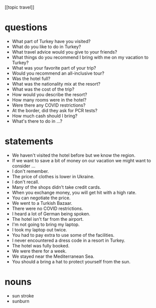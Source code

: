 [[topic travel]]
# questions
- What part of Turkey have you visited?
- What do you like to do in Turkey?
- What travel advice would you give to your friends?
- What things do you recommend I bring with me on my vacation to Turkey?
- What was your favorite part of your trip?
- Would you recommend an all-inclusive tour?
- Was the hotel full?
- What was the nationality mix at the resort?
- What was the cost of the trip?
- How would you describe the resort?
- How many rooms were in the hotel?
- Were there any COVID restrictions?
- At the border, did they ask for PCR tests?
- How much cash should I bring?
- What's there to do in ...?


# statements

- We haven't visited the hotel before but we know the region.
- If we want to save a bit of money on our vacation we might want to consider ...
- I don't remember.
- The price of clothes is lower in Ukraine.
- I don't recall.
- Many of the shops didn't take credit cards.
- When you exchange money, you will get hit with a high rate.
- You can negotiate the price.
- We went to a Turkish Bazaar.
- There were no COVID restrictions.
- I heard a lot of German being spoken.
- The hotel isn't far from the airport.
- I'm not going to bring my laptop.
- I took my laptop out twice.
- You had to pay extra to use some of the facilities.
- I never encountered a dress code in a resort in Turkey.
- The hotel was fully booked.
- We were there for a week.
- We stayed near the Mediterranean Sea.
- You should a bring a hat to protect yourself from the sun.


# nouns
- sun stroke
- sunburn

